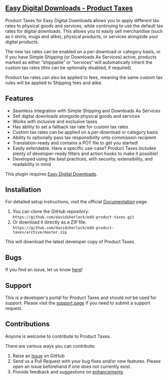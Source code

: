 ## [Easy Digital Downloads - Product Taxes](https://sellcomet.com/downloads/product-taxes/)

Product Taxes for Easy Digital Downloads allows you to apply different tax rates to physical goods and services, while continuing to use the default tax rates for digital downloads. This allows you to easily sell merchandise (such as t-shirts, mugs and alike), physical products, or services alongside your digital products.

The new tax rates can be enabled on a per-download or category basis, or if you have Simple Shipping (or Downloads As Services) active, products marked as either “shippable” or “services” will automatically inherit the custom tax rates (this can be optionally disabled, if required).

Product tax rates can also be applied to fees, meaning the same custom tax rules will be applied to Shipping fees and alike.

## Features

* Seamless integration with Simple Shipping and Downloads As Services
* Sell digital downloads alongside physical goods and services
* Works with inclusive and exclusive taxes
* Has ability to set a fallback tax rate for custom tax rates
* Custom tax rates can be applied on a per-download or category basis
* Ability to optionally pass tax responsibility onto commission recipient
* Translation-ready and contains a POT file to get you started!
* Easily extendable. Have a specific use-case? Product Taxes includes plenty of developer-ready filters and action hooks to make it possible!
* Developed using the best practices, with security, extensibility, and readability in mind

This plugin requires [Easy Digital Downloads](http://wordpress.org/extend/plugins/easy-digital-downloads/).

## Installation

For detailed setup instructions, visit the official [Documentation](https://sellcomet.com) page.

1. You can clone the GitHub repository: `https://github.com/davidsherlock/edd-product-taxes.git`
2. Or download it directly as a ZIP file: `https://github.com/davidsherlock/edd-product-taxes/archive/master.zip`

This will download the latest developer copy of Product Taxes.

## Bugs
If you find an issue, let us know [here](https://github.com/davidsherlock/edd-product-taxes/issues?state=open)!

## Support
This is a developer's portal for Product Taxes and should _not_ be used for support. Please visit the [support page](https://sellcomet.com/contact/) if you need to submit a support request.

## Contributions
Anyone is welcome to contribute to Product Taxes.

There are various ways you can contribute:

1. Raise an [Issue](https://github.com/davidsherlock/edd-product-taxes/issues) on GitHub
2. Send us a Pull Request with your bug fixes and/or new features. Please open an issue beforehand if one does not currently exist.
3. Provide feedback and suggestions on [enhancements](https://github.com/davidsherlock/edd-product-taxes/issues?direction=desc&labels=Enhancement&page=1&sort=created&state=open)
